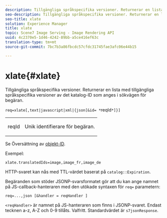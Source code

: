 ```yaml
---
description: Tillgängliga språkspecifika versioner. Returnerar en lista med tillgängliga språkspecifika versioner av det katalog-ID som anges i sökvägen för begäran.
seo-description: Tillgängliga språkspecifika versioner. Returnerar en lista med tillgängliga språkspecifika versioner av det katalog-ID som anges i sökvägen för begäran.
seo-title: xlate
solution: Experience Manager
title: xlate
topic: Scene7 Image Serving - Image Rendering API
uuid: 4c2370e5-1d46-4242-89bb-a5ce416ef63c
translation-type: tm+mt
source-git-commit: 7bc7b3a86fbcdc57cfdc31745fae3afc06e44b15

---
```



# xlate{#xlate}

Tillgängliga språkspecifika versioner. Returnerar en lista med tillgängliga språkspecifika versioner av det katalog-ID som anges i sökvägen för begäran.

`req=xlate[,text|javascript|xml|{json[&id= *`reqId`*]}]`

<table id="simpletable_8970A3A5A64F4DC2B184E251993390C5"> 
 <tr class="strow"> 
  <td class="stentry"> <p><span class="codeph"><span class="varname"> reqId</span></span> </p> </td> 
  <td class="stentry"> <p>Unik identifierare för begäran. </p></td> 
 </tr> 
</table>

Se Översättning av [objekt-ID](../../../../../../is-api/http-ref/image-serving-api-ref/c-http-protocol-reference/c-syntax-and-features/r-object-id-translation.md#reference-cf3e34e6cbb346d69ded9982bfdef414).

Exempel:

`xlate.translatedIds=image,image_fr,image_de`

HTTP-svaret kan nås med TTL-värdet baserat på `catalog::Expiration`.

Begäranden som stöder JSONP-svarsformatet gör att du kan ange namnet på JS-callback-hanteraren med den utökade syntaxen för `req=` parametern:

`req=...,json [&handler = reqHandler ]`

`<reqHandler>` är namnet på JS-hanteraren som finns i JSONP-svaret. Endast tecknen a-z, A-Z och 0-9 tillåts. Valfritt. Standardvärdet är `s7jsonResponse`.
